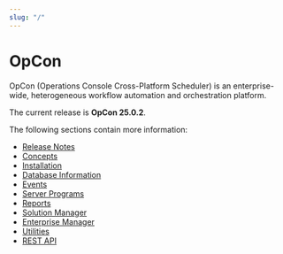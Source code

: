 ```yaml
---
slug: "/"
---
```


# OpCon

OpCon (Operations Console Cross-Platform Scheduler) is an enterprise-wide, heterogeneous workflow automation and orchestration platform.

The current release is **OpCon 25.0.2**.

The following sections contain more information:

- [Release Notes](./release-notes.md)
- [Concepts](./components.md)
- [Installation](./installation/whats-new.md)
- [Database Information](./Files/Database-Information/Failover-Scenarios.md)
- [Events](./events/introduction.md)
- [Server Programs](./server-programs/introduction.md)
- [Reports](./reports/overview.md)
- [Solution Manager](./Files/UI/Solution-Manager/Getting-Started.md)
- [Enterprise Manager](./Files/UI/Solution-Manager/Logging-In.md)
- [Utilities](./utilities/overview.md)
- [REST API](https://help.smatechnologies.com/opcon/core/api/25-0.html)
